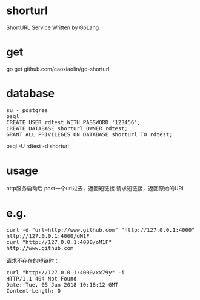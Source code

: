 # shorturl
ShortURL Service Written by GoLang

# get
go get github.com/caoxiaolin/go-shorturl

# database
<pre>
su - postgres
psql
CREATE USER rdtest WITH PASSWORD '123456';
CREATE DATABASE shorturl OWNER rdtest;
GRANT ALL PRIVILEGES ON DATABASE shorturl TO rdtest;
</pre>
psql -U rdtest -d shorturl

# usage
http服务启动后
post一个url过去，返回短链接
请求短链接，返回原始的URL

# e.g.
<pre>
curl -d "url=http://www.github.com" "http://127.0.0.1:4000"
http://127.0.0.1:4000/oM1F
curl "http://127.0.0.1:4000/oM1F"
http://www.github.com
</pre>
请求不存在的短链时：
<pre>
curl "http://127.0.0.1:4000/xx79y" -i
HTTP/1.1 404 Not Found
Date: Tue, 05 Jun 2018 10:18:12 GMT
Content-Length: 0
</pre>
